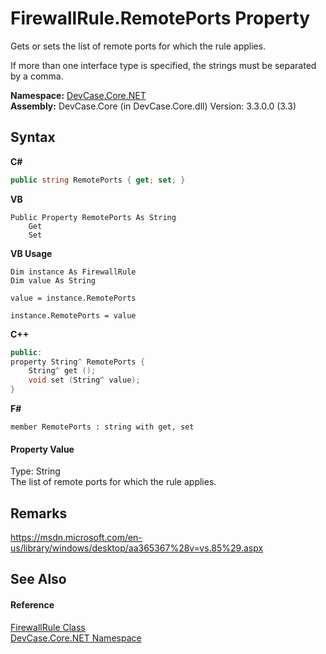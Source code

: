# FirewallRule.RemotePorts Property 
 

Gets or sets the list of remote ports for which the rule applies. 

 If more than one interface type is specified, the strings must be separated by a comma.

**Namespace:**&nbsp;<a href="N_DevCase_Core_NET">DevCase.Core.NET</a><br />**Assembly:**&nbsp;DevCase.Core (in DevCase.Core.dll) Version: 3.3.0.0 (3.3)

## Syntax

**C#**<br />
``` C#
public string RemotePorts { get; set; }
```

**VB**<br />
``` VB
Public Property RemotePorts As String
	Get
	Set
```

**VB Usage**<br />
``` VB Usage
Dim instance As FirewallRule
Dim value As String

value = instance.RemotePorts

instance.RemotePorts = value
```

**C++**<br />
``` C++
public:
property String^ RemotePorts {
	String^ get ();
	void set (String^ value);
}
```

**F#**<br />
``` F#
member RemotePorts : string with get, set

```


#### Property Value
Type: String<br />The list of remote ports for which the rule applies.

## Remarks
<a href="https://msdn.microsoft.com/en-us/library/windows/desktop/aa365367%28v=vs.85%29.aspx" target="_blank">https://msdn.microsoft.com/en-us/library/windows/desktop/aa365367%28v=vs.85%29.aspx</a>

## See Also


#### Reference
<a href="T_DevCase_Core_NET_FirewallRule">FirewallRule Class</a><br /><a href="N_DevCase_Core_NET">DevCase.Core.NET Namespace</a><br />